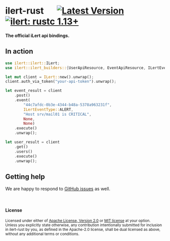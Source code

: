 # ilert-rust &emsp;  [![Latest Version]][crates.io] [![ilert: rustc 1.13+]][Rust 1.13]

[Latest Version]: https://img.shields.io/crates/v/ilert.svg
[crates.io]: https://crates.io/crates/ilert
[ilert: rustc 1.13+]: https://img.shields.io/badge/ilert-rustc_1.13+-lightgray.svg
[Rust 1.13]: https://blog.rust-lang.org/2016/11/10/Rust-1.13.html
[Rust 1.31]: https://blog.rust-lang.org/2018/12/06/Rust-1.31-and-rust-2018.html

**The official iLert api bindings.**

## In action

```rust
use ilert::ilert::ILert;
use ilert::ilert_builders::{UserApiResource, EventApiResource, ILertEventType};

let mut client = ILert::new().unwrap();
client.auth_via_token("your-api-token").unwrap();

let event_result = client
    .post()
    .event(
        "44c7afdc-0b3e-4344-b48a-5378a963231f",
        ILertEventType::ALERT,
        "Host srv/mail01 is CRITICAL",
        None,
        None)
    .execute()
    .unwrap();

let user_result = client
    .get()
    .users()
    .execute()
    .unwrap();
```

## Getting help

We are happy to respond to [GitHub issues][issues] as well.

[issues]: https://github.com/iLert/ilert-rust/issues/new

<br>

#### License

<sup>
Licensed under either of <a href="LICENSE-APACHE">Apache License, Version
2.0</a> or <a href="LICENSE-MIT">MIT license</a> at your option.
</sup>

<br>

<sub>
Unless you explicitly state otherwise, any contribution intentionally submitted for inclusion in ilert-rust by you, as defined in the Apache-2.0 license, shall be dual licensed as above, without any additional terms or conditions.
</sub>

